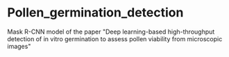 # Pollen_germination_detection
Mask R-CNN model of the paper "Deep learning-based high-throughput detection of in vitro germination to assess pollen viability from microscopic images"
